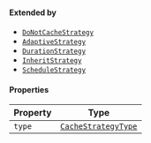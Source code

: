 #### Extended by

* [`DoNotCacheStrategy`](./generated/html/DoNotCacheStrategy.md)
* [`AdaptiveStrategy`](./generated/html/AdaptiveStrategy.md)
* [`DurationStrategy`](./generated/html/DurationStrategy.md)
* [`InheritStrategy`](./generated/html/InheritStrategy.md)
* [`ScheduleStrategy`](./generated/html/ScheduleStrategy.md)

#### Properties

| Property                 | Type                                                         |
| ------------------------ | ------------------------------------------------------------ |
| <a id="type"></a> `type` | [`CacheStrategyType`](./generated/html/CacheStrategyType.md) |
